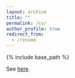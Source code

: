 ```yaml
---
layout: archive
title: ""
permalink: /cv/
author_profile: true
redirect_from:
  - /resume
---
```


{% include base_path %}


See [here](https://drive.google.com/file/d/1biiKxJGSIM5s3-vgZenryNFj6X8wMyGK/view?usp=drive_link).
